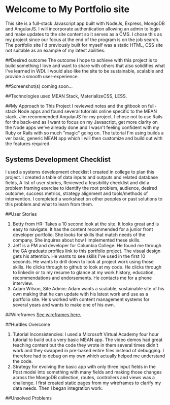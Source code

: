 # Welcome to My Portfolio site
This site is a full-stack Javascript app built with NodeJs, Express, MongoDB and AngularJS. I will incorporate authentication allowing an admin to login and make updates to the site content so it serves as a CMS. I chose this as my project since our focus at the end of the program is on the job search. The portfolio site I'd previously built for myself was a static HTML, CSS site not suitable as an example of my latest abilities.

##Desired outcome
The outcome I hope to achieve with this project is to build something I love and want to share with others that also solidifies what I've learned in WDI. I would also like the site to be sustainable, scalable and provide a smooth user-experience.

##Screenshot(s) coming soon...

##Technologies used
MEAN Stack, MaterializeCSS, LESS.

##My Approach to This Project
I reviewed notes and the gitbook on full-stack Node apps and found several tutorials online specific to the MEAN stack. Jim recommended AngularJS for my project. I chose not to use Rails for the back-end as I want to focus on my Javascript, get more clarity on the Node apps we've already done and I wasn't feeling confident with my Ruby or Rails with so much "magic" going on. The tutorial I'm using builds a ver basic, generic MEAN app which I will then customize and build out with the features required.

## Systems Development Checklist
I used a systems development checklist I created in college to plan this project. I created a table of data inputs and outputs and related database fields, A list of user stories, Reviewed a feasibility checklist and did a problem framing exercise to identify the root problem, audience, desired outcome, success metrics, strategy alignment and tools/methods of intervention. I completed a worksheet on other peoples or past solutions to this problem and what to learn from them.

##User Stories
1. Betty from HR: Takes a 10 second look at the site. It looks great and is easy to navigate. It has the content recommended for a junior front developer portfolio. She looks for skills that match needs of the company. She inquires about how I implemented these skills.
2. Jeff is a PM and developer for Columbia College: He found me through the GA graduate profiles link to this portfolio project. The visual design gets his attention. He wants to see skills I've used in the first 10 seconds. He wants to drill down to look at project work using those skills. He clicks through to github to look at my code. He clicks through to linkedin or to my resume to glance at my work history, education, recommendations and endorsements. He contacts me for a phone interview.
3. Adam Wilson, Site Admin: Adam wants a scalable, sustainable site of his own making that he can update with his latest work and use as a portfolio site. He's worked with content management systems for several years and wants to make one of his own.

##Wireframes
[See wireframes here.](https://drive.google.com/folderview?id=0BwevQAXPVAtfNl90VjF4eDNVQkk&usp=sharing)

##Hurdles Overcome
1. Tutorial Inconsistencies: I used a Microsoft Virtual Academy four hour tutorial to build out a very basic MEAN app. The video demos had great teaching content but the code they wrote in them several times didn't work and they swapped in pre-baked entire files instead of debugging. I therefore had to debug on my own which actually helped me understand the code.
2. Strategy for evolving the basic app  with only three input fields in the Post model into something with many fields and making those changes across the MongoDB collection, routes, controllers and views was a challenge. I first created static pages from my wireframes to clarify my data needs. Then I began integration work.

##Unsolved Problems

